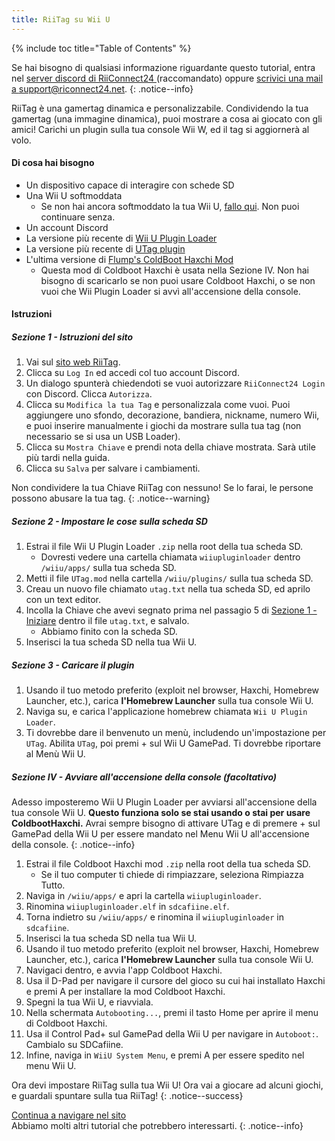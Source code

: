 ```yaml
---
title: RiiTag su Wii U
---
```


{% include toc title="Table of Contents" %}

Se hai bisogno di qualsiasi informazione riguardante questo tutorial, entra nel [server discord di RiiConnect24 ](https://discord.gg/rc24)(raccomandato) oppure [scrivici una mail a support@riconnect24.net](mailto:support@riiconnect24.net).
{: .notice--info}

RiiTag è una gamertag dinamica e personalizzabile. Condividendo la tua gamertag (una immagine dinamica), puoi mostrare a cosa ai giocato con gli amici! Carichi un plugin sulla tua console Wii W, ed il tag si aggiornerà al volo.

#### Di cosa hai bisogno

- Un dispositivo capace di interagire con schede SD
- Una Wii U softmoddata
   - Se non hai ancora softmoddato la tua Wii U, [fallo qui](https://wiiu.hacks.guide). Non puoi continuare senza.
- Un account Discord
- La versione più recente di [Wii U Plugin Loader](https://github.com/Maschell/WiiUPluginLoader/releases)
- La versione più recente di [UTag plugin](https://github.com/RiiConnect24/UTag/releases)
- L'ultima versione di [Flump's ColdBoot Haxchi Mod](https://www.dropbox.com/sh/gxkf72jia1adpyg/AACPMfGU2AyWUZmhU2awjSsca/Haxchi-CBHC%20Flump%20Mod.zip?dl=1)
   - Questa mod di Coldboot Haxchi è usata nella Sezione IV. Non hai bisogno di scaricarlo se non puoi usare Coldboot Haxchi, o se non vuoi che Wii Plugin Loader si avvì all'accensione della console.

#### Istruzioni

##### Sezione 1 - Istruzioni del sito

1. Vai sul [sito web RiiTag](https://tag.rc24.xyz/).
2. Clicca su `Log In` ed accedi col tuo account Discord.
3. Un dialogo spunterà chiedendoti se vuoi autorizzare `RiiConnect24 Login` con Discord. Clicca `Autorizza`.
4. Clicca su `Modifica la tua Tag` e personalizzala come vuoi. Puoi aggiungere uno sfondo, decorazione, bandiera, nickname, numero Wii, e puoi inserire manualmente i giochi da mostrare sulla tua tag (non necessario se si usa un USB Loader).
5. Clicca su `Mostra Chiave` e prendi nota della chiave mostrata. Sarà utile più tardi nella guida.
6. Clicca su `Salva` per salvare i cambiamenti.

Non condividere la tua Chiave RiiTag con nessuno! Se lo farai, le persone possono abusare la tua tag.
{: .notice--warning}

##### Sezione 2 - Impostare le cose sulla scheda SD

1. Estrai il file Wii U Plugin Loader `.zip` nella root della tua scheda SD.
   - Dovresti vedere una cartella chiamata `wiiupluginloader` dentro `/wiiu/apps/` sulla tua scheda SD.
2. Metti il file `UTag.mod` nella cartella `/wiiu/plugins/` sulla tua scheda SD.
3. Creau un nuovo file chiamato `utag.txt` nella tua scheda SD, ed aprilo con un text editor.
4. Incolla la Chiave che avevi segnato prima nel passagio 5 di [ Sezione 1 - Iniziare](#section-i---website-instructions) dentro il file `utag.txt`, e salvalo.
   - Abbiamo finito con la scheda SD.
5. Inserisci la tua scheda SD nella tua Wii U.

##### Sezione 3 - Caricare il plugin

1. Usando il tuo metodo preferito (exploit nel browser, Haxchi, Homebrew Launcher, etc.), carica **l'Homebrew Launcher** sulla tua console Wii U.
2. Naviga su, e carica l'applicazione homebrew chiamata `Wii U Plugin Loader`.
3. Ti dovrebbe dare il benvenuto un menù, includendo un'impostazione per `UTag`. Abilita `UTag`, poi premi + sul Wii U GamePad. Ti dovrebbe riportare al Menù Wii U.

##### Sezione IV - Avviare all'accensione della console (facoltativo)

Adesso imposteremo Wii U Plugin Loader per avviarsi all'accensione della tua console Wii U. **Questo funziona solo se stai usando o stai per usare ColdbootHaxchi.** Avrai sempre bisogno di attivare UTag e di premere + sul GamePad della Wii U per essere mandato nel Menu Wii U all'accensione della console.
{: .notice--info}

1. Estrai il file Coldboot Haxchi mod `.zip` nella root della tua scheda SD.
   - Se il tuo computer ti chiede di rimpiazzare, seleziona Rimpiazza Tutto.
2. Naviga in `/wiiu/apps/` e apri la cartella `wiiupluginloader`.
3. Rinomina `wiiupluginloader.elf` in `sdcafiine.elf`.
4. Torna indietro su `/wiiu/apps/` e rinomina il `wiiupluginloader` in `sdcafiine`.
5. Inserisci la tua scheda SD nella tua Wii U.
6. Usando il tuo metodo preferito (exploit nel browser, Haxchi, Homebrew Launcher, etc.), carica **l'Homebrew Launcher** sulla tua console Wii U.
6. Navigaci dentro, e avvia l'app Coldboot Haxchi.
7. Usa il D-Pad per navigare il cursore del gioco su cui hai installato Haxchi e premi A per installare la mod Coldboot Haxchi.
8. Spegni la tua Wii U, e riavviala.
9. Nella schermata `Autobooting...`, premi il tasto Home per aprire il menu di Coldboot Haxchi.
10. Usa il Control Pad+ sul GamePad della Wii U per navigare in `Autoboot:`. Cambialo su SDCafiine.
11. Infine, naviga in `WiiU System Menu`, e premi A per essere spedito nel menu Wii U.

Ora devi impostare RiiTag sulla tua Wii U! Ora vai a giocare ad alcuni giochi, e guardali spuntare sulla tua RiiTag!
{: .notice--success}

[Continua a navigare nel sito](site-navigation)<br> Abbiamo molti altri tutorial che potrebbero interessarti.
{: .notice--info}


